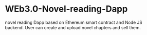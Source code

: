 # WEb3.0-Novel-reading-Dapp
novel reading Dapp based on Ethereum smart contract and Node JS backend. User can create and upload novel chapters and sell them.
